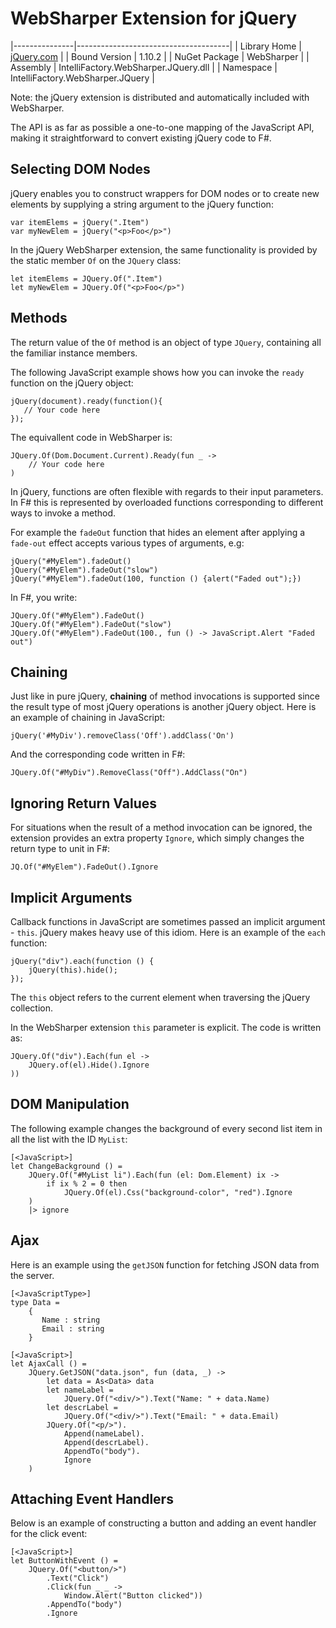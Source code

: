 # WebSharper Extension for jQuery

|---------------|--------------------------------------|
| Library Home  | [jQuery.com][jq]                     |
| Bound Version | 1.10.2                               |
| NuGet Package | WebSharper                           |
| Assembly      | IntelliFactory.WebSharper.JQuery.dll |
| Namespace     | IntelliFactory.WebSharper.JQuery     |

[jq]: http://jquery.com

Note: the jQuery extension is distributed and automatically included
with WebSharper.

The API is as far as possible a one-to-one mapping of the JavaScript
API, making it straightforward to convert existing jQuery code to F#.

## Selecting DOM Nodes

jQuery enables you to construct wrappers for DOM nodes or to create
new elements by supplying a string argument to the jQuery function:

    var itemElems = jQuery(".Item")
    var myNewElem = jQuery("<p>Foo</p>")

In the jQuery WebSharper extension, the same functionality is provided
by the static member `Of` on the `JQuery` class:

    let itemElems = JQuery.Of(".Item")
    let myNewElem = JQuery.Of("<p>Foo</p>")

## Methods

The return value of the `Of` method is an object of type `JQuery`,
containing all the familiar instance members.

The following JavaScript example shows how you can invoke the `ready`
function on the jQuery object:

    jQuery(document).ready(function(){
       // Your code here
    });
 
The equivallent code in WebSharper is:

    JQuery.Of(Dom.Document.Current).Ready(fun _ ->
        // Your code here
    )

In jQuery, functions are often flexible with regards to their input
parameters.  In F# this is represented by overloaded functions
corresponding to different ways to invoke a method.

For example the `fadeOut` function that hides an element after
applying a `fade-out` effect accepts various types of arguments, e.g:

    jQuery("#MyElem").fadeOut()
    jQuery("#MyElem").fadeOut("slow")
    jQuery("#MyElem").fadeOut(100, function () {alert("Faded out");})

In F#, you write:

    JQuery.Of("#MyElem").FadeOut()
    JQuery.Of("#MyElem").FadeOut("slow")
    JQuery.Of("#MyElem").FadeOut(100., fun () -> JavaScript.Alert "Faded out")

## Chaining

Just like in pure jQuery, __chaining__ of method invocations is
supported since the result type of most jQuery operations is another
jQuery object.  Here is an example of chaining in JavaScript:

    jQuery('#MyDiv').removeClass('Off').addClass('On')

And the corresponding code written in F#:

    JQuery.Of("#MyDiv").RemoveClass("Off").AddClass("On")

## Ignoring Return Values

For situations when the result of a method invocation can be ignored,
the extension provides an extra property `Ignore`, which simply
changes the return type to unit in F#:

    JQ.Of("#MyElem").FadeOut().Ignore

## Implicit Arguments

Callback functions in JavaScript are sometimes passed an implicit
argument - `this`.  jQuery makes heavy use of this idiom.  Here is an
example of the `each` function:

    jQuery("div").each(function () {
        jQuery(this).hide();
    });

The `this` object refers to the current element when traversing the
jQuery collection.

In the WebSharper extension `this` parameter is explicit.  The code is
written as:

    JQuery.Of("div").Each(fun el ->
        JQuery.of(el).Hide().Ignore
    ))

## DOM Manipulation

The following example changes the background of every second list item
in all the list with the ID `MyList`:

    [<JavaScript>]
    let ChangeBackground () =
        JQuery.Of("#MyList li").Each(fun (el: Dom.Element) ix ->
            if ix % 2 = 0 then
                JQuery.Of(el).Css("background-color", "red").Ignore
        )
        |> ignore

## Ajax

Here is an example using the `getJSON` function for fetching JSON data
from the server.

    [<JavaScriptType>]
    type Data =
        {
           Name : string
           Email : string
        }

    [<JavaScript>]
    let AjaxCall () =
        JQuery.GetJSON("data.json", fun (data, _) ->
            let data = As<Data> data
            let nameLabel =
                JQuery.Of("<div/>").Text("Name: " + data.Name)
            let descrLabel =
                JQuery.Of("<div/>").Text("Email: " + data.Email)
            JQuery.Of("<p/>").
                Append(nameLabel).
                Append(descrLabel).
                AppendTo("body").
                Ignore
        )

## Attaching Event Handlers

Below is an example of constructing a button and adding an event
handler for the click event:

    [<JavaScript>]
    let ButtonWithEvent () =
        JQuery.Of("<button/>")
		    .Text("Click")
			.Click(fun _ _ ->
                Window.Alert("Button clicked"))
			.AppendTo("body")
			.Ignore
